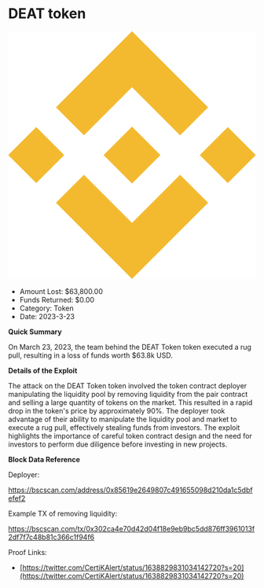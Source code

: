 # DEAT token
![DEAT token](/rektimages/DEAT-token.png)
- Amount Lost: $63,800.00
- Funds Returned: $0.00
- Category: Token
- Date: 2023-3-23

**Quick Summary**

On March 23, 2023, the team behind the DEAT Token token executed a rug pull, resulting in a loss of funds worth $63.8k  USD.

  


 **Details of the Exploit**

The attack on the DEAT Token token involved the token contract deployer manipulating the liquidity pool by removing liquidity from the pair contract and selling a large quantity of tokens on the market. This resulted in a rapid drop in the token's price by approximately 90%. The deployer took advantage of their ability to manipulate the liquidity pool and market to execute a rug pull, effectively stealing funds from investors. The exploit highlights the importance of careful token contract design and the need for investors to perform due diligence before investing in new projects.

  


 **Block Data Reference**

Deployer:

https://bscscan.com/address/0x85619e2649807c491655098d210da1c5dbfefef2

Example TX of removing liquidity:

https://bscscan.com/tx/0x302ca4e70d42d04f18e9eb9bc5dd876ff3961013f2df7f7c48b81c366c1f94f6


Proof Links:
- [https://twitter.com/CertiKAlert/status/1638829831034142720?s=20](https://twitter.com/CertiKAlert/status/1638829831034142720?s=20)



